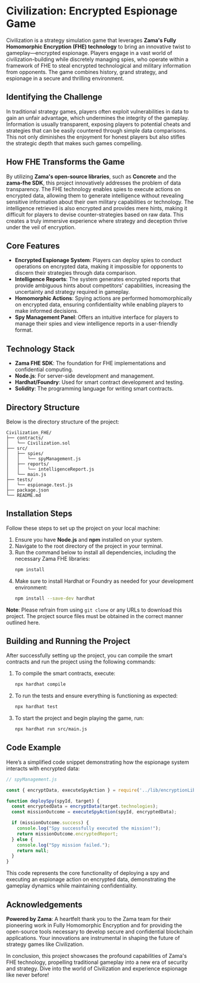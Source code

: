 # Civilization: Encrypted Espionage Game

Civilization is a strategy simulation game that leverages **Zama's Fully Homomorphic Encryption (FHE) technology** to bring an innovative twist to gameplay—encrypted espionage. Players engage in a vast world of civilization-building while discretely managing spies, who operate within a framework of FHE to steal encrypted technological and military information from opponents. The game combines history, grand strategy, and espionage in a secure and thrilling environment.

## Identifying the Challenge

In traditional strategy games, players often exploit vulnerabilities in data to gain an unfair advantage, which undermines the integrity of the gameplay. Information is usually transparent, exposing players to potential cheats and strategies that can be easily countered through simple data comparisons. This not only diminishes the enjoyment for honest players but also stifles the strategic depth that makes such games compelling.

## How FHE Transforms the Game

By utilizing **Zama's open-source libraries**, such as **Concrete** and the **zama-fhe SDK**, this project innovatively addresses the problem of data transparency. The FHE technology enables spies to execute actions on encrypted data, allowing them to generate intelligence without revealing sensitive information about their own military capabilities or technology. The intelligence retrieved is also encrypted and provides mere hints, making it difficult for players to devise counter-strategies based on raw data. This creates a truly immersive experience where strategy and deception thrive under the veil of encryption.

## Core Features

- **Encrypted Espionage System**: Players can deploy spies to conduct operations on encrypted data, making it impossible for opponents to discern their strategies through data comparison.
- **Intelligence Reports**: The system generates encrypted reports that provide ambiguous hints about competitors' capabilities, increasing the uncertainty and strategy required in gameplay.
- **Homomorphic Actions**: Spying actions are performed homomorphically on encrypted data, ensuring confidentiality while enabling players to make informed decisions.
- **Spy Management Panel**: Offers an intuitive interface for players to manage their spies and view intelligence reports in a user-friendly format.

## Technology Stack

- **Zama FHE SDK**: The foundation for FHE implementations and confidential computing.
- **Node.js**: For server-side development and management.
- **Hardhat/Foundry**: Used for smart contract development and testing.
- **Solidity**: The programming language for writing smart contracts.

## Directory Structure

Below is the directory structure of the project:

```
Civilization_FHE/
├── contracts/
│   └── Civilization.sol
├── src/
│   ├── spies/
│   │   └── spyManagement.js
│   ├── reports/
│   │   └── intelligenceReport.js
│   └── main.js
├── tests/
│   └── espionage.test.js
├── package.json
└── README.md
```

## Installation Steps

Follow these steps to set up the project on your local machine:

1. Ensure you have **Node.js** and **npm** installed on your system.
2. Navigate to the root directory of the project in your terminal.
3. Run the command below to install all dependencies, including the necessary Zama FHE libraries:
   ```bash
   npm install
   ```
4. Make sure to install Hardhat or Foundry as needed for your development environment:
   ```bash
   npm install --save-dev hardhat
   ```

**Note**: Please refrain from using `git clone` or any URLs to download this project. The project source files must be obtained in the correct manner outlined here.

## Building and Running the Project

After successfully setting up the project, you can compile the smart contracts and run the project using the following commands:

1. To compile the smart contracts, execute:
   ```bash
   npx hardhat compile
   ```
2. To run the tests and ensure everything is functioning as expected:
   ```bash
   npx hardhat test
   ```
3. To start the project and begin playing the game, run:
   ```bash
   npx hardhat run src/main.js
   ```

## Code Example

Here’s a simplified code snippet demonstrating how the espionage system interacts with encrypted data:

```javascript
// spyManagement.js

const { encryptData, executeSpyAction } = require('../lib/encryptionLib');

function deploySpy(spyId, target) {
  const encryptedData = encryptData(target.technologies);
  const missionOutcome = executeSpyAction(spyId, encryptedData);

  if (missionOutcome.success) {
    console.log("Spy successfully executed the mission!");
    return missionOutcome.encryptedReport;
  } else {
    console.log("Spy mission failed.");
    return null;
  }
}
```

This code represents the core functionality of deploying a spy and executing an espionage action on encrypted data, demonstrating the gameplay dynamics while maintaining confidentiality.

## Acknowledgements

**Powered by Zama**: A heartfelt thank you to the Zama team for their pioneering work in Fully Homomorphic Encryption and for providing the open-source tools necessary to develop secure and confidential blockchain applications. Your innovations are instrumental in shaping the future of strategy games like Civilization.

In conclusion, this project showcases the profound capabilities of Zama's FHE technology, propelling traditional gameplay into a new era of security and strategy. Dive into the world of Civilization and experience espionage like never before!